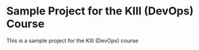 # Sample Project for the KIII (DevOps) Course
This is a sample project for the KIII (DevOps) course 
